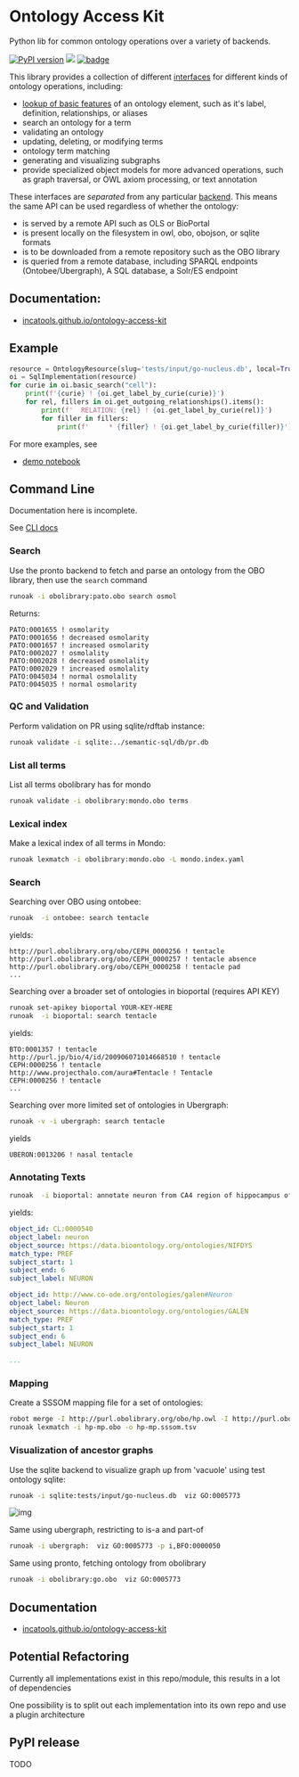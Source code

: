 # Ontology Access Kit

Python lib for common ontology operations over a variety of backends.

[![PyPI version](https://badge.fury.io/py/oaklib.svg)](https://badge.fury.io/py/oaklib)
![](https://github.com/incatools/ontology-access-kit/workflows/Build/badge.svg)
[![badge](https://img.shields.io/badge/launch-binder-579ACA.svg)](https://mybinder.org/v2/gh/incatools/ontology-access-kit/main?filepath=notebooks)

This library provides a collection of different [interfaces](https://incatools.github.io/ontology-access-kit/interfaces/index.html) for different kinds of ontology operations, including:

 - [lookup of basic features](https://incatools.github.io/ontology-access-kit/interfaces/basic.html) of an ontology element, such as it's label, definition, relationships, or aliases
 - search an ontology for a term
 - validating an ontology
 - updating, deleting, or modifying terms
 - ontology term matching
 - generating and visualizing subgraphs
 - provide specialized object models for more advanced operations, such as graph traversal, or OWL axiom processing, or text annotation

These interfaces are *separated* from any particular [backend](https://incatools.github.io/ontology-access-kit/implementations/index.html). This means the same API can be used regardless of whether the ontology:

 - is served by a remote API such as OLS or BioPortal
 - is present locally on the filesystem in owl, obo, obojson, or sqlite formats
 - is to be downloaded from a remote repository such as the OBO library
 - is queried from a remote database, including SPARQL endpoints (Ontobee/Ubergraph), A SQL database, a Solr/ES endpoint

## Documentation:

- [incatools.github.io/ontology-access-kit](https://incatools.github.io/ontology-access-kit)


## Example

```python
resource = OntologyResource(slug='tests/input/go-nucleus.db', local=True)
oi = SqlImplementation(resource)
for curie in oi.basic_search("cell"):
    print(f'{curie} ! {oi.get_label_by_curie(curie)}')
    for rel, fillers in oi.get_outgoing_relationships().items():
        print(f'  RELATION: {rel} ! {oi.get_label_by_curie(rel)}')
        for filler in fillers:
            print(f'     * {filler} ! {oi.get_label_by_curie(filler)}')
```

For more examples, see

- [demo notebook](https://github.com/incatools/ontology-access-kit/blob/main/notebooks/basic-demo.ipynb)

## Command Line

Documentation here is incomplete.

See [CLI docs](https://incatools.github.io/ontology-access-kit/cli.html)

### Search

Use the pronto backend to fetch and parse an ontology from the OBO library, then use the `search` command

```bash
runoak -i obolibrary:pato.obo search osmol 
```

Returns:

```
PATO:0001655 ! osmolarity
PATO:0001656 ! decreased osmolarity
PATO:0001657 ! increased osmolarity
PATO:0002027 ! osmolality
PATO:0002028 ! decreased osmolality
PATO:0002029 ! increased osmolality
PATO:0045034 ! normal osmolality
PATO:0045035 ! normal osmolarity
```

### QC and Validation

Perform validation on PR using sqlite/rdftab instance:

```bash
runoak validate -i sqlite:../semantic-sql/db/pr.db
```

### List all terms

List all terms obolibrary has for mondo

```bash
runoak validate -i obolibrary:mondo.obo terms
```

### Lexical index

Make a lexical index of all terms in Mondo:

```bash
runoak lexmatch -i obolibrary:mondo.obo -L mondo.index.yaml
```

### Search

Searching over OBO using ontobee:

```bash
runoak  -i ontobee: search tentacle
```

yields:

```
http://purl.obolibrary.org/obo/CEPH_0000256 ! tentacle
http://purl.obolibrary.org/obo/CEPH_0000257 ! tentacle absence
http://purl.obolibrary.org/obo/CEPH_0000258 ! tentacle pad
...
```

Searching over a broader set of ontologies in bioportal (requires API KEY)

```bash
runoak set-apikey bioportal YOUR-KEY-HERE
runoak  -i bioportal: search tentacle
```

yields:

```
BTO:0001357 ! tentacle
http://purl.jp/bio/4/id/200906071014668510 ! tentacle
CEPH:0000256 ! tentacle
http://www.projecthalo.com/aura#Tentacle ! Tentacle
CEPH:0000256 ! tentacle
...
```

Searching over more limited set of ontologies in Ubergraph:

```bash
runoak -v -i ubergraph: search tentacle
```

yields
```
UBERON:0013206 ! nasal tentacle
```

### Annotating Texts

```bash
runoak  -i bioportal: annotate neuron from CA4 region of hippocampus of mouse
```

yields:

```yaml
object_id: CL:0000540
object_label: neuron
object_source: https://data.bioontology.org/ontologies/NIFDYS
match_type: PREF
subject_start: 1
subject_end: 6
subject_label: NEURON

object_id: http://www.co-ode.org/ontologies/galen#Neuron
object_label: Neuron
object_source: https://data.bioontology.org/ontologies/GALEN
match_type: PREF
subject_start: 1
subject_end: 6
subject_label: NEURON

...
```

### Mapping

Create a SSSOM mapping file for a set of ontologies:

```bash
robot merge -I http://purl.obolibrary.org/obo/hp.owl -I http://purl.obolibrary.org/obo/mp.owl convert --check false -o hp-mp.obo
runoak lexmatch -i hp-mp.obo -o hp-mp.sssom.tsv
```




### Visualization of ancestor graphs

Use the sqlite backend to visualize graph up from 'vacuole' using test ontology sqlite:

```bash
runoak -i sqlite:tests/input/go-nucleus.db  viz GO:0005773
```

![img](notebooks/output/vacuole.png)

Same using ubergraph, restricting to is-a and part-of

```bash
runoak -i ubergraph:  viz GO:0005773 -p i,BFO:0000050
```

Same using pronto, fetching ontology from obolibrary

```bash
runoak -i obolibrary:go.obo  viz GO:0005773
```

## Documentation

- [incatools.github.io/ontology-access-kit](https://incatools.github.io/ontology-access-kit)

## Potential Refactoring

Currently all implementations exist in this repo/module, this results in a lot of dependencies

One possibility is to split out each implementation into its own repo and use a plugin architecture

## PyPI release

TODO
